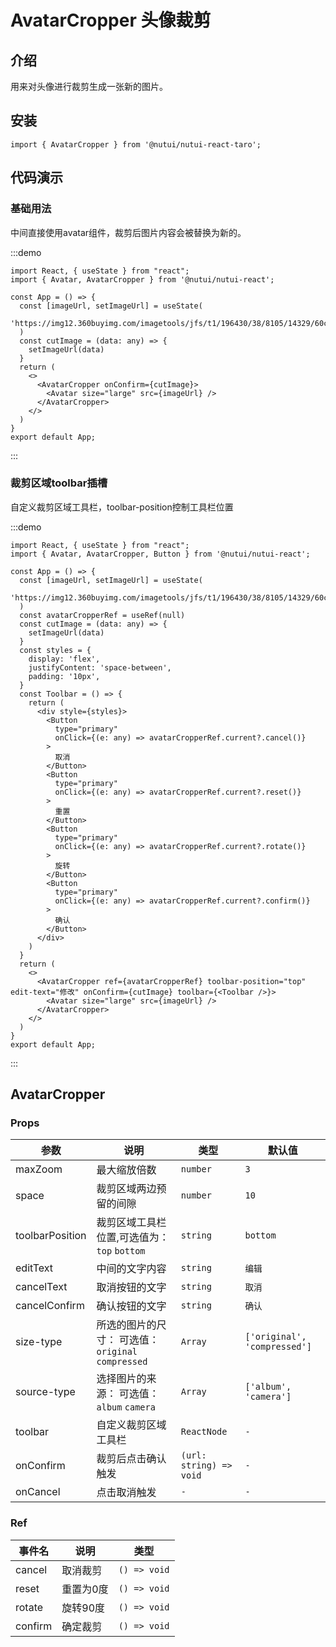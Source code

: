 # AvatarCropper 头像裁剪

## 介绍

用来对头像进行裁剪生成一张新的图片。

## 安装

```tsx
import { AvatarCropper } from '@nutui/nutui-react-taro';
```

## 代码演示

### 基础用法

中间直接使用avatar组件，裁剪后图片内容会被替换为新的。

:::demo

```tsx
import React, { useState } from "react";
import { Avatar, AvatarCropper } from '@nutui/nutui-react';

const App = () => {
  const [imageUrl, setImageUrl] = useState(
    'https://img12.360buyimg.com/imagetools/jfs/t1/196430/38/8105/14329/60c806a4Ed506298a/e6de9fb7b8490f38.png'
  )
  const cutImage = (data: any) => {
    setImageUrl(data)
  }
  return (
    <>
      <AvatarCropper onConfirm={cutImage}>
        <Avatar size="large" src={imageUrl} />
      </AvatarCropper>
    </>
  )
}
export default App;
```

:::

### 裁剪区域toolbar插槽

自定义裁剪区域工具栏，toolbar-position控制工具栏位置

:::demo

```tsx
import React, { useState } from "react";
import { Avatar, AvatarCropper, Button } from '@nutui/nutui-react';

const App = () => {
  const [imageUrl, setImageUrl] = useState(
    'https://img12.360buyimg.com/imagetools/jfs/t1/196430/38/8105/14329/60c806a4Ed506298a/e6de9fb7b8490f38.png'
  )
  const avatarCropperRef = useRef(null)
  const cutImage = (data: any) => {
    setImageUrl(data)
  }
  const styles = {
    display: 'flex',
    justifyContent: 'space-between',
    padding: '10px',
  }
  const Toolbar = () => {
    return (
      <div style={styles}>
        <Button
          type="primary"
          onClick={(e: any) => avatarCropperRef.current?.cancel()}
        >
          取消
        </Button>
        <Button
          type="primary"
          onClick={(e: any) => avatarCropperRef.current?.reset()}
        >
          重置
        </Button>
        <Button
          type="primary"
          onClick={(e: any) => avatarCropperRef.current?.rotate()}
        >
          旋转
        </Button>
        <Button
          type="primary"
          onClick={(e: any) => avatarCropperRef.current?.confirm()}
        >
          确认
        </Button>
      </div>
    )
  }
  return (
    <>
      <AvatarCropper ref={avatarCropperRef} toolbar-position="top" edit-text="修改" onConfirm={cutImage} toolbar={<Toolbar />}>
        <Avatar size="large" src={imageUrl} />
      </AvatarCropper>
    </>
  )
}
export default App;
```

:::

## AvatarCropper

### Props

| 参数             | 说明                                        | 类型   | 默认值 |
| ---------------- | ------------------------------------------- | ------ | ------ |
| maxZoom         | 最大缩放倍数                                | `number` | `3`      |
| space            | 裁剪区域两边预留的间隙                      | `number` | `10`     |
| toolbarPosition | 裁剪区域工具栏位置,可选值为：`top` `bottom` | `string` | `bottom` |
| editText        | 中间的文字内容                              | `string` | `编辑`   |
| cancelText      | 取消按钮的文字                              | `string` | `取消`   |
| cancelConfirm   | 确认按钮的文字                              | `string` | `确认`   |
| size-type        | 所选的图片的尺寸： 可选值：`original` `compressed` | `Array`  | `['original', 'compressed']` |
| source-type      | 选择图片的来源： 可选值：`album` `camera`          | `Array`  | `['album', 'camera']`        |
| toolbar         | 自定义裁剪区域工具栏                       |  `ReactNode`   |  `-` |
| onConfirm       | 裁剪后点击确认触发                    | `(url: string) => void` |  `-` |
| onCancel        | 点击取消触发                          | `-`                |  `-` |

### Ref

| 事件名  | 说明      |  类型 |
| ------- | --------- | ----- |
| cancel  | 取消裁剪  | `() => void` |
| reset   | 重置为0度 | `() => void` |
| rotate  | 旋转90度  | `() => void` |
| confirm | 确定裁剪  | `() => void` |
